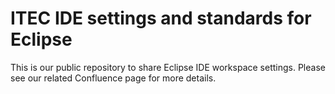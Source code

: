 ITEC IDE settings and standards for Eclipse
================

This is our public repository to share Eclipse IDE workspace settings. Please see our related Confluence page for more details.
